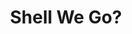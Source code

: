 ---
layout: gamepage
lang: "it"
title: "Shell We Go?"
game: "Il gioco"
game-description: "🐤 <b>2 - 4 giocatori co-op!</b><br>
🐤 Risolvete i <b>puzzle insieme</b><br>
🐤 <b>Evitate la zampa della volpe</b><br>
🐤 Scappate dal pollaio!<br>"

development: "Lo sviluppo"
development-description: "🥚 Fatto con <b>blueprints in Unreal Engine 5 </b><br>
🥚 Partecipante della <b><a href='https://itch.io/jam/unwrap-jam-2023' target='_blank'>2023 Unwrap Game Jam</a></b><br>
🥚 Tema: <b>Fragile</b><br>
🥚 Fatto in 2.5 giorni in un team di 6<br>
🥚 Puzzle pensati per <b>far interagire i giocatori tra loro</b><br>
<br>
<h3>Il mio ruolo</h3>
<p>🍳​ <b>Puzzle e design dei livelli</b><br>
<p>🍳​ <b>Funzionalità dei puzzle</b><br>
<p>🍳​ <b>Funzionalità e display della UI</b><br>"

cover_image: "/assets/ShellWeGo/shellwego_banner.jpg"
background_image: "/assets/ShellWeGo/shellwego_background.png"
background_color: "#615aed"

gallery:
  - "/assets/ShellWeGo/1.jpg"

lang_links:
  it: "/it/projects/shellwego.html"
  en: "/en/projects/shellwego.html"

title-font: "/assets/ShellWeGo/RockSalt-Regular.ttf"
text-font: "/assets/ShellWeGo/GochiHand-Regular.ttf"
title-color: "black"
text-color: "#555"

gamePage: "https://ary-and-navy.itch.io/shell-we-go"
download: "Scarica l'exe"
visitSite: "Apri su Itch.io!"

gameName: "shellwego"

img1: "/assets/ShellWeGo/img1.png"
img2: "/assets/ShellWeGo/img2.png"
img3: "/assets/ShellWeGo/img3.png"
img4: "/assets/ShellWeGo/img4.png"
---